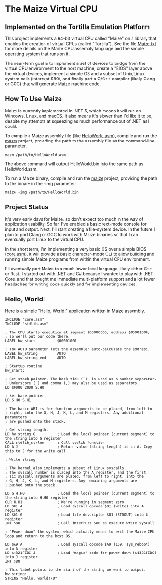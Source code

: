 # The Maize Virtual CPU 
## Implemented on the Tortilla Emulation Platform

This project implements a 64-bit virtual CPU called "Maize" on a library that enables the creation of virtual CPUs (called "Tortilla"). 
See the file [Maize.txt](https://github.com/paulmooreparks/Tortilla/blob/master/Maize.txt) for more details on the Maize CPU assembly 
language and the simple operating system that runs on it.

The near-term goal is to implement a set of devices to bridge from the virtual CPU environment to the host machine, create a "BIOS" layer 
above the virtual devices, implement a simple OS and a subset of Unix/Linux system calls (interrupt $80), 
and finally port a C/C++ compiler (likely Clang or GCC) that will generate Maize machine code.

## How To Use Maize

Maize is currently implemented in .NET 5, which means it will run on Windows, Linux, and macOS. It also means it's slower than I'd 
like it to be, despite my attempts at squeezing as much performance out of .NET as I could.

To compile a Maize assembly file (like [HelloWorld.asm](https://github.com/paulmooreparks/Tortilla/blob/master/HelloWorld.asm)), 
compile and run the [mazm](https://github.com/paulmooreparks/Tortilla/tree/master/mazm) project, providing the path to the 
assembly file as the command-line parameter.
    
    mazm /path/to/HelloWorld.asm
    
The above command will output HelloWorld.bin into the same path as HelloWorld.asm.
    
To run a Maize binary, compile and run the [maize](https://github.com/paulmooreparks/Tortilla/tree/master/Maize) project, providing 
the path to the binary in the -img parameter:

    maize -img /path/to/HelloWorld.bin

## Project Status

It's very early days for Maize, so don't expect too much in the way of application usability. So far, I've enabled a basic 
text-mode console for input and output. Next, I'll start creating a file-system device. In the future I plan to port Clang or GCC to 
work with Maize binaries so that I can eventually port Linux to the virtual CPU.

In the short term, I'm implementing a very basic OS over a simple BIOS ([core.asm](https://github.com/paulmooreparks/Tortilla/blob/master/core.asm)). 
It will provide a basic character-mode CLI to allow building and running simple Maize programs from within the virtual CPU environment. 

I'll eventually port Maize to a much lower-level language, likely either C++ or Rust. I started out with .NET and C# because I wanted 
to play with .NET Core, and that bought me immediate multi-platform support and a lot fewer headaches for writing code quickly and 
for implementing devices.

## Hello, World!

Here is a simple "Hello, World!" application written in Maize assembly.

    INCLUDE "core.asm"
    INCLUDE "stdlib.asm"

    ; The CPU starts execution at segment $00000000, address $00001000, 
    ; so we'll put our code there.
    LABEL hw_start          $00001000

    ; The AUTO parameter lets the assembler auto-calculate the address.
    LABEL hw_string         AUTO
    LABEL hw_string_end     AUTO

    ; Startup routine
    hw_start:

    ; Set stack pointer. The back-tick (`)  is used as a number separator. 
    ; Underscore (_) and comma (,) may also be used as separators.
    LD $0000`2000 S.H0

    ; Set base pointer
    LD S.H0 S.H1

    ; The basic ABI is for function arguments to be placed, from left to 
    ; right, into the G, H, J, K, L, and M registers. Any additional parameters 
    ; are pushed onto the stack.

    ; Get string length.
    LD hw_string G          ; Load the local pointer (current segment) to the string into G register
    CALL stdlib_strlen      ; Call stdlib function
    LD A J                  ; Return value (string length) is in A. Copy this to J for the write call

    ; Write string

    ; The kernel also implements a subset of Linux syscalls. 
    ; The syscall number is placed into the A register, and the first 
    ; six syscall arguments are placed, from left to right, into the 
    ; G, H, J, K, L, and M registers. Any remaining arguments are  
    ; pushed onto the stack. 

    LD G H.H0               ; Load the local pointer (current segment) to the string into H.H0 register
    CLR H.H1                ; We're running in segment zero
    LD $01 A                ; Load syscall opcode $01 (write) into A register
    LD $01 G                ; Load file descriptor $01 (STDOUT) into G register
    INT $80                 ; Call interrupt $80 to execute write syscall

    ; "Power down" the system, which actually means to exit the Maize CPU loop and return to the host OS.

    LD $A9 A                ; Load syscall opcode $A9 (169, sys_reboot) into A register
    LD $4321FEDC J          ; Load "magic" code for power down ($4321FEDC) into J register
    INT $80

    ; This label points to the start of the string we want to output.
    hw_string: 
    STRING "Hello, world!\0"
